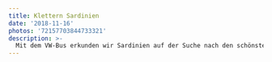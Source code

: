 ```yaml
---
title: Klettern Sardinien
date: '2018-11-16'
photos: '72157703844733321'
description: >-
  Mit dem VW-Bus erkunden wir Sardinien auf der Suche nach den schönsten Kletterfelsen.
---
```



